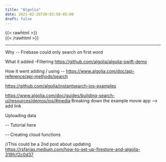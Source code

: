 ```yaml
---
title: "Algolia"
date: 2021-02-26T20:03:58-05:00
draft: false
---
```


{{< rawhtml >}}
<br />
{{< /rawhtml >}}

***
Why -- Firebase could only search on first word

What it added
  -Filtering
  https://github.com/algolia/algolia-swift-demo

How it went adding / using
-- https://www.algolia.com/doc/api-reference/api-methods/search

<!-- LInke to example code -->
https://github.com/algolia/instantsearch-ios-examples

<!-- Shows media example -->
https://www.algolia.com/doc/guides/building-search-ui/resources/demos/ios/#media
Breaking down the example movie app --> add link

Uploading data

 -- Tutorial here

 -- Creating cloud functions



//This could be a 2nd post about updating
https://rsfarias.medium.com/how-to-set-up-firestore-and-algolia-319fcf2c0d37
